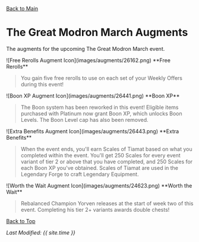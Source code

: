 [Back to Main](index.md)

# The Great Modron March Augments

The augments for the upcoming The Great Modron March event.

<div markdown="1" class="abilityBorder"><div markdown="1" class="abilityBorderInner">
![Free Rerolls Augment Icon](images/augments/26162.png) **Free Rerolls**

> You gain five free rerolls to use on each set of your Weekly Offers during this event!  
</div></div>

<div markdown="1" class="abilityBorder"><div markdown="1" class="abilityBorderInner">
![Boon XP Augment Icon](images/augments/26441.png) **Boon XP**

> The Boon system has been reworked in this event! Eligible items purchased with Platinum now grant Boon XP, which unlocks Boon Levels. The Boon Level cap has also been removed.  
</div></div>

<div markdown="1" class="abilityBorder"><div markdown="1" class="abilityBorderInner">
![Extra Benefits Augment Icon](images/augments/26443.png) **Extra Benefits**

> When the event ends, you'll earn Scales of Tiamat based on what you completed within the event. You'll get 250 Scales for every event variant of tier 2 or above that you have completed, and 250 Scales for each Boon XP you've obtained. Scales of Tiamat are used in the Legendary Forge to craft Legendary Equipment.  
</div></div>

<div markdown="1" class="abilityBorder"><div markdown="1" class="abilityBorderInner">
![Worth the Wait Augment Icon](images/augments/24623.png) **Worth the Wait**

> Rebalanced Champion Yorven releases at the start of week two of this event. Completing his tier 2+ variants awards double chests!  
</div></div>

[Back to Top](#top)

*Last Modified: {{ site.time }}*